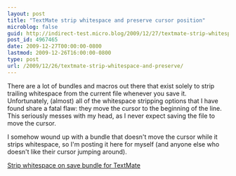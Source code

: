 ```yaml
---
layout: post
title: "TextMate strip whitespace and preserve cursor position"
microblog: false
guid: http://indirect-test.micro.blog/2009/12/27/textmate-strip-whitespace-and-preserve/
post_id: 4967465
date: 2009-12-27T00:00:00-0800
lastmod: 2009-12-26T16:00:00-0800
type: post
url: /2009/12/26/textmate-strip-whitespace-and-preserve/
---
```

There are a lot of bundles and macros out there that exist solely to strip trailing whitespace from the current file whenever you save it. Unfortunately, (almost) all of the whitespace stripping options that I have found share a fatal flaw: they move the cursor to the beginning of the line. This seriously messes with my head, as I never expect saving the file to move the cursor.

I somehow wound up with a bundle that doesn't move the cursor while it strips whitespace, so I'm posting it here for myself (and anyone else who doesn't like their cursor jumping around).

[Strip whitespace on save bundle for TextMate](Strip%20Whitespace%20on%20Save.zip)
